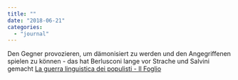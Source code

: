 ```yaml
---
title: ""
date: "2018-06-21"
categories: 
  - "journal"
---
```


Den Gegner provozieren, um dämonisiert zu werden und den Angegriffenen spielen zu können - das hat Berlusconi lange vor Strache und Salvini gemacht [La guerra linguistica dei populisti - Il Foglio](https://www.ilfoglio.it/politica/2018/06/21/news/la-guerra-linguistica-dei-populisti-201569/)
